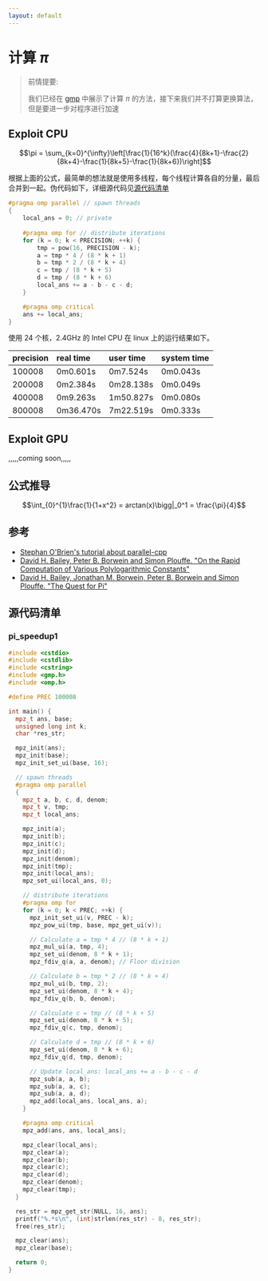 ```yaml
---
layout: default
--- 
```


# 计算 $\pi$

> 前情提要:
>
> 我们已经在 [gmp](/note/gmp) 中展示了计算 $\pi$ 的方法，接下来我们并不打算更换算法，但是要进一步对程序进行加速

## Exploit CPU

$$\pi = \sum_{k=0}^{\infty}\left[\frac{1}{16^k}(\frac{4}{8k+1}-\frac{2}{8k+4}-\frac{1}{8k+5}-\frac{1}{8k+6})\right]$$

根据上面的公式，最简单的想法就是使用多线程，每个线程计算各自的分量，最后合并到一起。伪代码如下，详细源代码见[源代码清单](#pi_speedup1)

```cpp
#pragma omp parallel // spawn threads
{
    local_ans = 0; // private
    
    #pragma omp for // distribute iterations
    for (k = 0; k < PRECISION; ++k) {
        tmp = pow(16, PRECISION - k);
        a = tmp * 4 / (8 * k + 1)
        b = tmp * 2 / (8 * k + 4)
        c = tmp / (8 * k + 5)
        d = tmp / (8 * k + 6)
        local_ans += a - b - c - d;
    }

    #pragma omp critical
    ans += local_ans;
}
```

使用 24 个核，2.4GHz 的 Intel CPU 在 linux 上的运行结果如下。

| precision | real time | user time | system time |
|:----------|:----------|:----------|:------------|
| 100008    | 0m0.601s  | 0m7.524s  | 0m0.043s    |
| 200008    | 0m2.384s  | 0m28.138s | 0m0.049s    |
| 400008    | 0m9.263s  | 1m50.827s | 0m0.080s    |
| 800008    | 0m36.470s | 7m22.519s | 0m0.333s    |


## Exploit GPU

,,,,,coming soon,,,,,

## 公式推导

$$\int_{0}^{1}\frac{1}{1+x^2} = arctan(x)\bigg|_0^1 = \frac{\pi}{4}$$

## 参考

- [Stephan O'Brien's tutorial about parallel-cpp](https://www.physics.mcgill.ca/~obriens/Tutorials/parallel-cpp/)
- [David H. Bailey, Peter B. Borwein and Simon Plouffe. "On the Rapid Computation of Various Polylogarithmic Constants"](https://www.davidhbailey.com/dhbpapers/digits.pdf)
- [David H. Bailey, Jonathan M. Borwein, Peter B. Borwein and Simon Plouffe. "The Quest for Pi"](https://www.davidhbailey.com//dhbpapers/pi-quest.pdf)

## 源代码清单

### pi_speedup1

```cpp
#include <cstdio>
#include <cstdlib>
#include <cstring>
#include <gmp.h>
#include <omp.h>

#define PREC 100008

int main() {
  mpz_t ans, base;
  unsigned long int k;
  char *res_str;

  mpz_init(ans);
  mpz_init(base);
  mpz_init_set_ui(base, 16);

  // spawn threads
  #pragma omp parallel
  {
    mpz_t a, b, c, d, denom;
    mpz_t v, tmp;
    mpz_t local_ans;

    mpz_init(a);
    mpz_init(b);
    mpz_init(c);
    mpz_init(d);
    mpz_init(denom);
    mpz_init(tmp);
    mpz_init(local_ans);
    mpz_set_ui(local_ans, 0);

    // distribute iterations
    #pragma omp for
    for (k = 0; k < PREC; ++k) {
      mpz_init_set_ui(v, PREC - k);
      mpz_pow_ui(tmp, base, mpz_get_ui(v));

      // Calculate a = tmp * 4 // (8 * k + 1)
      mpz_mul_ui(a, tmp, 4);
      mpz_set_ui(denom, 8 * k + 1);
      mpz_fdiv_q(a, a, denom); // Floor division

      // Calculate b = tmp * 2 // (8 * k + 4)
      mpz_mul_ui(b, tmp, 2);
      mpz_set_ui(denom, 8 * k + 4);
      mpz_fdiv_q(b, b, denom);

      // Calculate c = tmp // (8 * k + 5)
      mpz_set_ui(denom, 8 * k + 5);
      mpz_fdiv_q(c, tmp, denom);

      // Calculate d = tmp // (8 * k + 6)
      mpz_set_ui(denom, 8 * k + 6);
      mpz_fdiv_q(d, tmp, denom);

      // Update local_ans: local_ans += a - b - c - d
      mpz_sub(a, a, b);
      mpz_sub(a, a, c);
      mpz_sub(a, a, d);
      mpz_add(local_ans, local_ans, a);
    }

    #pragma omp critical
    mpz_add(ans, ans, local_ans);

    mpz_clear(local_ans);
    mpz_clear(a);
    mpz_clear(b);
    mpz_clear(c);
    mpz_clear(d);
    mpz_clear(denom);
    mpz_clear(tmp);
  }

  res_str = mpz_get_str(NULL, 16, ans);
  printf("%.*s\n", (int)strlen(res_str) - 8, res_str);
  free(res_str);

  mpz_clear(ans);
  mpz_clear(base);

  return 0;
}
```
